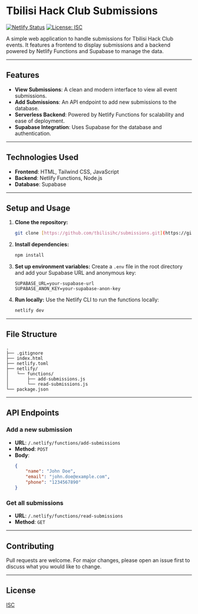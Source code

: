 # Tbilisi Hack Club Submissions

[![Netlify Status](https://api.netlify.com/api/v1/badges/a1b2c3d4-e5f6-4a5b-9c8d-7e6f5g4h3i2j/deploy-status)](https://app.netlify.com/sites/your-site-name/deploys)
[![License: ISC](https://img.shields.io/badge/License-ISC-blue.svg)](https://opensource.org/licenses/ISC)

A simple web application to handle submissions for Tbilisi Hack Club events. It features a frontend to display submissions and a backend powered by Netlify Functions and Supabase to manage the data.

---

## Features

-   **View Submissions**: A clean and modern interface to view all event submissions.
-   **Add Submissions**: An API endpoint to add new submissions to the database.
-   **Serverless Backend**: Powered by Netlify Functions for scalability and ease of deployment.
-   **Supabase Integration**: Uses Supabase for the database and authentication.

---

## Technologies Used

-   **Frontend**: HTML, Tailwind CSS, JavaScript
-   **Backend**: Netlify Functions, Node.js
-   **Database**: Supabase

---

## Setup and Usage

1.  **Clone the repository:**
    ```bash
    git clone [https://github.com/tbilisihc/submissions.git](https://github.com/tbilisihc/submissions.git)
    ```
2.  **Install dependencies:**
    ```bash
    npm install
    ```
3.  **Set up environment variables:**
    Create a `.env` file in the root directory and add your Supabase URL and anonymous key:
    ```
    SUPABASE_URL=your-supabase-url
    SUPABASE_ANON_KEY=your-supabase-anon-key
    ```
4.  **Run locally:**
    Use the Netlify CLI to run the functions locally:
    ```bash
    netlify dev
    ```

---

## File Structure

```
.
├── .gitignore
├── index.html
├── netlify.toml
├── netlify/
│   └── functions/
│       ├── add-submissions.js
│       └── read-submissions.js
└── package.json
```

---

## API Endpoints

### Add a new submission

-   **URL**: `/.netlify/functions/add-submissions`
-   **Method**: `POST`
-   **Body**:
    ```json
    {
        "name": "John Doe",
        "email": "john.doe@example.com",
        "phone": "1234567890"
    }
    ```

### Get all submissions

-   **URL**: `/.netlify/functions/read-submissions`
-   **Method**: `GET`

---

## Contributing

Pull requests are welcome. For major changes, please open an issue first to discuss what you would like to change.

---

## License

[ISC](https://opensource.org/licenses/ISC)
